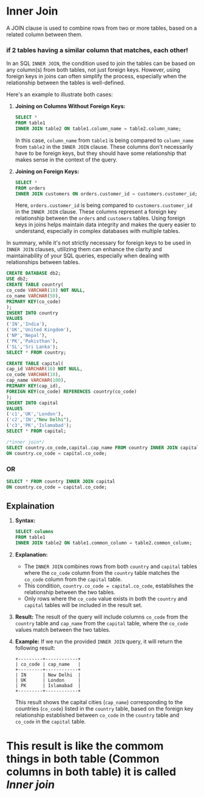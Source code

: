 # Inner Join
A JOIN clause is used to combine rows from two or more tables, based on a related column between them.

### if 2 tables having a similar column that matches, each other!

In an SQL `INNER JOIN`, the condition used to join the tables can be based on any column(s) from both tables, not just foreign keys. However, using foreign keys in joins can often simplify the process, especially when the relationship between the tables is well-defined.

Here's an example to illustrate both cases:

1. **Joining on Columns Without Foreign Keys:**
   ```sql
   SELECT *
   FROM table1
   INNER JOIN table2 ON table1.column_name = table2.column_name;
   ```
   In this case, `column_name` from `table1` is being compared to `column_name` from `table2` in the `INNER JOIN` clause. These columns don't necessarily have to be foreign keys, but they should have some relationship that makes sense in the context of the query.

2. **Joining on Foreign Keys:**
   ```sql
   SELECT *
   FROM orders
   INNER JOIN customers ON orders.customer_id = customers.customer_id;
   ```
   Here, `orders.customer_id` is being compared to `customers.customer_id` in the `INNER JOIN` clause. These columns represent a foreign key relationship between the `orders` and `customers` tables. Using foreign keys in joins helps maintain data integrity and makes the query easier to understand, especially in complex databases with multiple tables.

In summary, while it's not strictly necessary for foreign keys to be used in `INNER JOIN` clauses, utilizing them can enhance the clarity and maintainability of your SQL queries, especially when dealing with relationships between tables.

```sql
CREATE DATABASE db2;
USE db2;
CREATE TABLE country(
co_code VARCHAR(10) NOT NULL,
co_name VARCHAR(50),
PRIMARY KEY(co_code)
);
INSERT INTO country
VALUES
('IN','India'),
('UK','United Kingdom'),
('NP','Nepal'),
('PK','Pakisthan'),
('SL','Sri Lanka');
SELECT * FROM country;

CREATE TABLE capital(
cap_id VARCHAR(10) NOT NULL,
co_code VARCHAR(10),
cap_name VARCHAR(100),
PRIMARY KEY(cap_id),
FOREIGN KEY(co_code) REFERENCES country(co_code)
);
INSERT INTO capital
VALUES
('c1','UK','London'),
('c2','IN',"New Delhi"),
('c3','PK','Islamabad');
SELECT * FROM capital;

/*inner join*/
SELECT country.co_code,capital.cap_name FROM country INNER JOIN capital
ON country.co_code = capital.co_code;
```
### OR
```sql
SELECT * FROM country INNER JOIN capital
ON country.co_code = capital.co_code;
```

## Explaination

1. **Syntax:**
   ```sql
   SELECT columns
   FROM table1
   INNER JOIN table2 ON table1.common_column = table2.common_column;
   ```

2. **Explanation:**
   - The `INNER JOIN` combines rows from both `country` and `capital` tables where the `co_code` column from the `country` table matches the `co_code` column from the `capital` table.
   - This condition, `country.co_code = capital.co_code`, establishes the relationship between the two tables.
   - Only rows where the `co_code` value exists in both the `country` and `capital` tables will be included in the result set.

3. **Result:**
   The result of the query will include columns `co_code` from the `country` table and `cap_name` from the `capital` table, where the `co_code` values match between the two tables.

4. **Example:**
   If we run the provided `INNER JOIN` query, it will return the following result:
   ```
   +---------+------------+
   | co_code | cap_name   |
   +---------+------------+
   | IN      | New Delhi  |
   | UK      | London     |
   | PK      | Islamabad  |
   +---------+------------+
   ```
   This result shows the capital cities (`cap_name`) corresponding to the countries (`co_code`) listed in the `country` table, based on the foreign key relationship established between `co_code` in the `country` table and `co_code` in the `capital` table.


# This result is like the commom things in both table (Common columns in both table) it is called *Inner join*
